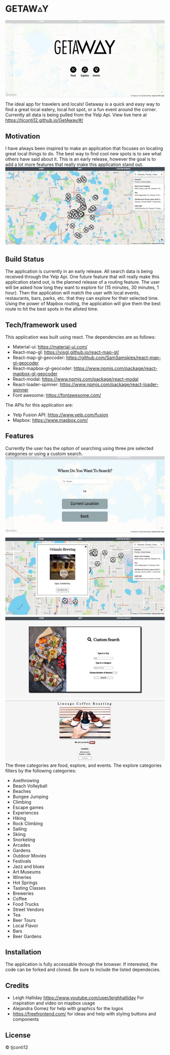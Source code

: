 # GETAW&#x25B5;Y
![Home Page](./src/Images/HomePage.png)
The ideal app for travelers and locals! Getaway is a quick and easy way to find a great local eatery, local hot spot, or a fun event around the corner. Currently all data is being pulled from the Yelp Api. View live here at https://tjconti12.github.io/GetAway/#/

## Motivation
I have always been inspired to make an application that focuses on locating great local things to do. The best way to find cool new spots is to see what others have said about it. This is an early release, however the goal is to add a lot more features that really make this application stand out. 
![Map Page](./src/Images/Map.png)

## Build Status
The application is currently in an early release. All search data is being received through the Yelp Api. One future feature that will really make this application stand out, is the planned release of a routing feature. The user will be asked how long they want to explore for (15 minutes, 30 minutes, 1 hour). Then the application will match the user with local events, restaurants, bars, parks, etc. that they can explore for their selected time. Using the power of Mapbox routing, the application will give them the best route to hit the best spots in the alloted time.

## Tech/framework used
This application was built using react. The dependencies are as follows:
- Material-ui: https://material-ui.com/
- React-map-gl: https://visgl.github.io/react-map-gl/
- React-map-gl-geocoder: https://github.com/SamSamskies/react-map-gl-geocoder
- React-mapbox-gl-geocoder: https://www.npmjs.com/package/react-mapbox-gl-geocoder
- React-modal: https://www.npmjs.com/package/react-modal
- React-loader-spinner: https://www.npmjs.com/package/react-loader-spinner
- Font awesome: https://fontawesome.com/

The APIs for this application are:
- Yelp Fusion API: https://www.yelp.com/fusion
- Mapbox: https://www.mapbox.com/

## Features
Currently the user has the option of searching using three pre selected categories or using a custom search. 
![Category Search Page](./src/Images/Search.png)
![Popup](./src/Images/Popup.png)
![Custom Search](./src/Images/CustomSearch.png)
![Results](./src/Images/ResultPage.png)
The three categories are food, explore, and events. The explore categories filters by the following categories:
- Axethrowing
- Beach Volleyball
- Beaches
- Bungee Jumping
- Climbing
- Escape games
- Experiences
- Hiking
- Rock Climbing
- Sailing
- Skiing
- Snorkeling
- Arcades
- Gardens
- Outdoor Movies
- Festivals
- Jazz and blues
- Art Museums
- Wineries
- Hot Springs
- Tasting Classes
- Breweries
- Coffee
- Food Trucks
- Street Vendors
- Tea
- Beer Tours
- Local Flavor
- Bars
- Beer Gardens


## Installation
The application is fully accessable through the browser. If interested, the code can be forked and cloned. Be sure to include the listed dependecies. 




## Credits
- Leigh Halliday https://www.youtube.com/user/leighhalliday For inspiration and video on mapbox usage
- Alejandra Gomez for help with graphics for the logos
- https://freefrontend.com/ for ideas and help with styling buttons and components

## License
&copy; tjconti12

